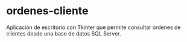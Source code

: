 # ordenes-cliente
Aplicación de escritorio con Tkinter que permite consultar órdenes de clientes desde una base de datos SQL Server.
